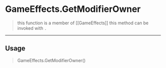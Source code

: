# GameEffects.GetModifierOwner
> this function is a member of [[GameEffects]]
> this method can be invoked with `.`
-----
## Usage
> GameEffects.GetModifierOwner()
